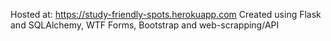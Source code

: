 Hosted at:
https://study-friendly-spots.herokuapp.com
Created using Flask and SQLAlchemy, WTF Forms, Bootstrap and web-scrapping/API
